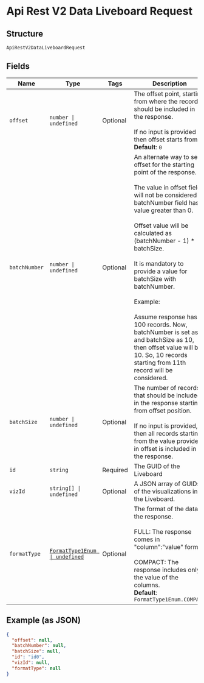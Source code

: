 
# Api Rest V2 Data Liveboard Request

## Structure

`ApiRestV2DataLiveboardRequest`

## Fields

| Name | Type | Tags | Description |
|  --- | --- | --- | --- |
| `offset` | `number \| undefined` | Optional | The offset point, starting from where the records should be included in the response.<br><br>If no input is provided then offset starts from 0.<br>**Default**: `0` |
| `batchNumber` | `number \| undefined` | Optional | An alternate way to set offset for the starting point of the response.<br><br>The value in offset field will not be considered if batchNumber field has value greater than 0.<br><br>Offset value will be calculated as (batchNumber - 1) * batchSize.<br><br>It is mandatory to provide a value for batchSize with batchNumber.<br><br>Example:<br><br>Assume response has 100 records. Now,  batchNumber is set as 2 and batchSize as 10, then offset value will be 10. So, 10 records starting from 11th record will be considered. |
| `batchSize` | `number \| undefined` | Optional | The number of records that should be included in the response starting from offset position.<br><br>If no input is provided, then all records starting from the value provided in offset is included in the response. |
| `id` | `string` | Required | The GUID of the Liveboard |
| `vizId` | `string[] \| undefined` | Optional | A JSON array of GUIDs of the visualizations in the Liveboard. |
| `formatType` | [`FormatType1Enum \| undefined`](/doc/models/format-type-1-enum.md) | Optional | The format of the data in the response.<br><br>FULL: The response comes in "column":"value" format.<br><br>COMPACT: The response includes only the value of the columns.<br>**Default**: `FormatType1Enum.COMPACT` |

## Example (as JSON)

```json
{
  "offset": null,
  "batchNumber": null,
  "batchSize": null,
  "id": "id0",
  "vizId": null,
  "formatType": null
}
```

